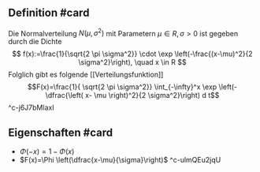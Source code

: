 ## Definition #card 
Die Normalverteilung $N \left(\mu, \sigma^2\right)$ mit Parametern $\mu \in R , \sigma>0$ ist gegeben durch die Dichte
$$
f(x):=\frac{1}{\sqrt{2 \pi \sigma^2}} \cdot \exp \left(-\frac{(x-\mu)^2}{2 \sigma^2}\right), \quad x \in R
$$
Folglich gibt es folgende [[Verteilungsfunktion]]
$$F(x)=\frac{1}{ \sqrt{2 \pi \sigma^2}} \int_{-\infty}^x \exp \left(- \dfrac{\left( x- \mu \right)^2}{2 \sigma^2}\right) d t$$
^c-j6J7bMlaxI

## Eigenschaften #card 
- $\Phi(-x)=1-\Phi(x)$ 
- $F(x)=\Phi \left(\dfrac{x-\mu}{\sigma}\right)$
^c-ulmQEu2jqU